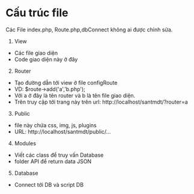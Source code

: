 # Cấu trúc file
Các File index.php, Route.php,dbConnect không ai được chỉnh sửa.
1. View</br>
- Các file giao diện</br>
- Code giao diện này ở đây</br>
2. Router</br>
- Tạo đường dẫn tới view ở file configRoute</br>
- VD: $route->add('a','b.php');</br>
- Với a ở đây là tên router và b là tên file giao diện.</br>
- Trên truy cập tới trang này trên url: http://localhost/santmdt/?router=a
3. Public</br>
- file này chứa css, img, js, plugins</br>
- URL: http://localhost/santmdt/public/...</br>
4. Modules</br>
- Viết các class để truy vấn Database
- folder API để return data JSON
5. Database</br>
- Connect tới DB và script DB
